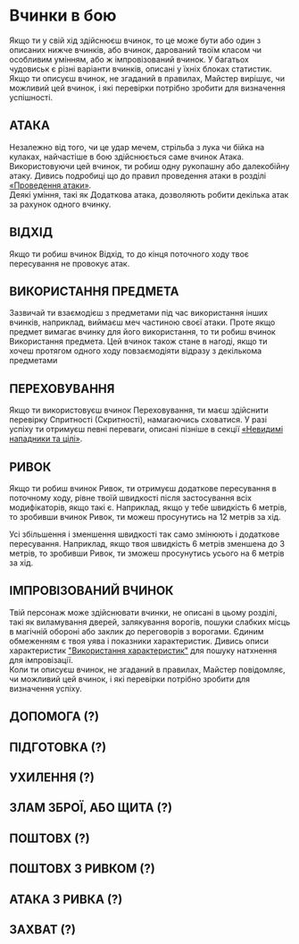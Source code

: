 # Вчинки в бою

Якщо ти у свій хід здійснюєш вчинок, то це може бути або один з описаних нижче вчинків, або вчинок, дарований твоїм класом чи особливим умінням, або ж імпровізований вчинок. У багатьох чудовиськ є різні варіанти вчинків, описані у їхніх блоках статистик. Якщо ти описуєш вчинок, не згаданий в правилах, Майстер вирішує, чи можливий цей вчинок, і які перевірки потрібно зробити для визначення успішності.

## АТАКА

Незалежно від того, чи це удар мечем, стрільба з лука чи бійка на кулаках, найчастіше в бою здійснюється саме вчинок Атака. Використовуючи цей вчинок, ти робиш одну рукопашну або далекобійну атаку. Дивись подробиці що до правил проведення атаки в розділі [«Проведення атаки»](/docs/fight/attack.md).<br/>
Деякі уміння, такі як Додаткова атака, дозволяють робити декілька атак за рахунок одного вчинку.

## ВІДХІД

Якщо ти робиш вчинок Відхід, то до кінця поточного ходу твоє пересування не провокує атак.

## ВИКОРИСТАННЯ ПРЕДМЕТА

Зазвичай ти взаємодієш з предметами під час використання інших вчинків, наприклад, виймаєш меч частиною своєї атаки. Проте якщо предмет вимагає вчинку для його використання, то ти робиш вчинок Використання предмета. Цей вчинок також стане в нагоді, якщо ти хочеш протягом одного ходу повзаємодіяти відразу з декількома предметами

## ПЕРЕХОВУВАННЯ

Якщо ти використовуєш вчинок Переховування, ти маєш здійснити перевірку Спритності (Скритності), намагаючись сховатися. У разі успіху ти отримуєш певні переваги, описані пізніше в секції [«Невидимі нападники та цілі»](/docs/fight/attack.md).

## РИВОК

Якщо ти робиш вчинок Ривок, ти отримуєш додаткове пересування в поточному ходу, рівне твоїй швидкості після застосування всіх модифікаторів, якщо такі є. Наприклад, якщо у тебе швидкість 6 метрів, то зробивши вчинок Ривок, ти можеш просунутись на 12 метрів за хід.

Усі збільшення і зменшення швидкості так само змінюють і додаткове пересування. Наприклад, якщо твоя швидкість 6 метрів зменшена до 3 метрів, то зробивши Ривок, ти зможеш просунутись усього на 6 метрів за хід.

## ІМПРОВІЗОВАНИЙ ВЧИНОК

Твій персонаж може здійснювати вчинки, не описані в цьому розділі, такі як виламування дверей, залякування ворогів, пошуки слабких місць в магічній обороні або заклик до переговорів з ворогами. Єдиним обмеженням є твоя уява і показники характеристик. Дивись описи характеристик ["Використання характеристик"](/docs/characters/index.md) для пошуку натхнення для імпровізації.<br/>
Коли ти описуєш вчинок, не згаданий в правилах, Майстер повідомляє, чи можливий цей вчинок, і які перевірки потрібно зробити для визначення успіху.

## ДОПОМОГА (?)

## ПІДГОТОВКА (?)

## УХИЛЕННЯ (?)

## ЗЛАМ ЗБРОЇ, АБО ЩИТА (?)

## ПОШТОВХ (?)

## ПОШТОВХ З РИВКОМ (?)

## АТАКА З РИВКА (?)

## ЗАХВАТ (?)